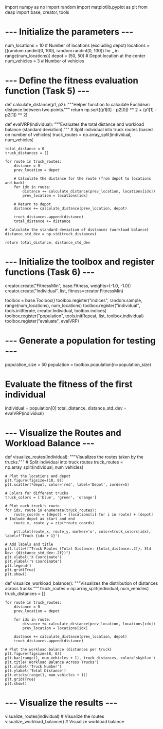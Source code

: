 import numpy as np
import random
import matplotlib.pyplot as plt
from deap import base, creator, tools

# --- Initialize the parameters ---
num_locations = 10  # Number of locations (excluding depot)
locations = [(random.randint(0, 100), random.randint(0, 100)) for _ in range(num_locations)]
depot = (50, 50)  # Depot location at the center
num_vehicles = 3  # Number of vehicles

# --- Define the fitness evaluation function (Task 5) ---
def calculate_distance(p1, p2):
    """Helper function to calculate Euclidean distance between two points."""
    return np.sqrt((p1[0] - p2[0]) ** 2 + (p1[1] - p2[1]) ** 2)

def evalVRP(individual):
    """Evaluates the total distance and workload balance (standard deviation)."""
    # Split individual into truck routes (based on number of vehicles)
    truck_routes = np.array_split(individual, num_vehicles)

    total_distance = 0
    truck_distances = []

    for route in truck_routes:
        distance = 0
        prev_location = depot

        # Calculate the distance for the route (from depot to locations and back)
        for idx in route:
            distance += calculate_distance(prev_location, locations[idx])
            prev_location = locations[idx]

        # Return to depot
        distance += calculate_distance(prev_location, depot)

        truck_distances.append(distance)
        total_distance += distance

    # Calculate the standard deviation of distances (workload balance)
    distance_std_dev = np.std(truck_distances)

    return total_distance, distance_std_dev

# --- Initialize the toolbox and register functions (Task 6) ---
creator.create("FitnessMin", base.Fitness, weights=(-1.0, -1.0))
creator.create("Individual", list, fitness=creator.FitnessMin)

toolbox = base.Toolbox()
toolbox.register("indices", random.sample, range(num_locations), num_locations)
toolbox.register("individual", tools.initIterate, creator.Individual, toolbox.indices)
toolbox.register("population", tools.initRepeat, list, toolbox.individual)
toolbox.register("evaluate", evalVRP)

# --- Generate a population for testing ---
population_size = 50
population = toolbox.population(n=population_size)

# Evaluate the fitness of the first individual
individual = population[0]
total_distance, distance_std_dev = evalVRP(individual)

# --- Visualize the Routes and Workload Balance ---
def visualize_routes(individual):
    """Visualizes the routes taken by the trucks."""
    # Split individual into truck routes
    truck_routes = np.array_split(individual, num_vehicles)

    # Plot the locations and depot
    plt.figure(figsize=(10, 8))
    plt.scatter(*depot, color='red', label='Depot', zorder=5)

    # Colors for different trucks
    truck_colors = ['blue', 'green', 'orange']

    # Plot each truck's route
    for idx, route in enumerate(truck_routes):
        route_coords = [depot] + [locations[i] for i in route] + [depot]  # Include depot as start and end
        route_x, route_y = zip(*route_coords)

        plt.plot(route_x, route_y, marker='o', color=truck_colors[idx], label=f'Truck {idx + 1}')

    # Add labels and title
    plt.title(f"Truck Routes (Total Distance: {total_distance:.2f}, Std Dev: {distance_std_dev:.2f})")
    plt.xlabel('X Coordinate')
    plt.ylabel('Y Coordinate')
    plt.legend()
    plt.grid(True)
    plt.show()

def visualize_workload_balance():
    """Visualizes the distribution of distances across trucks."""
    truck_routes = np.array_split(individual, num_vehicles)
    truck_distances = []

    for route in truck_routes:
        distance = 0
        prev_location = depot

        for idx in route:
            distance += calculate_distance(prev_location, locations[idx])
            prev_location = locations[idx]

        distance += calculate_distance(prev_location, depot)
        truck_distances.append(distance)

    # Plot the workload balance (distances per truck)
    plt.figure(figsize=(8, 6))
    plt.bar(range(1, num_vehicles + 1), truck_distances, color='skyblue')
    plt.title('Workload Balance Across Trucks')
    plt.xlabel('Truck Number')
    plt.ylabel('Total Distance')
    plt.xticks(range(1, num_vehicles + 1))
    plt.grid(True)
    plt.show()

# --- Visualize the results ---
visualize_routes(individual)  # Visualize the routes
visualize_workload_balance()  # Visualize workload balance

